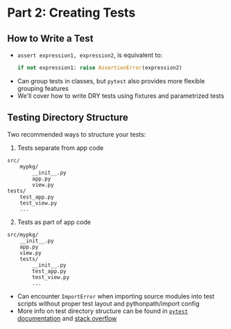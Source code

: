 # Part 2: Creating Tests
## How to Write a Test
* `assert expression1, expression2`, is equivalent to:
  ```python
  if not expression1: raise AssertionError(expression2)
  ```
* Can group tests in classes, but `pytest` also provides more flexible grouping features
* We'll cover how to write DRY tests using fixtures and parametrized tests

## Testing Directory Structure
Two recommended ways to structure your tests:
1. Tests separate from app code
```
src/
    mypkg/
        __init__.py
        app.py
        view.py
tests/
    test_app.py
    test_view.py
    ...
```
2. Tests as part of app code
```
src/mypkg/
    __init__.py
    app.py
    view.py
    tests/
        __init__.py
        test_app.py
        test_view.py
        ...
```
* Can encounter `ImportError` when importing source modules into test scripts without proper test layout and pythonpath/import config
* More info on test directory structure can be found in [`pytest` documentation](https://docs.pytest.org/en/7.4.x/explanation/goodpractices.html) and [stack overflow](https://stackoverflow.com/a/50610630)